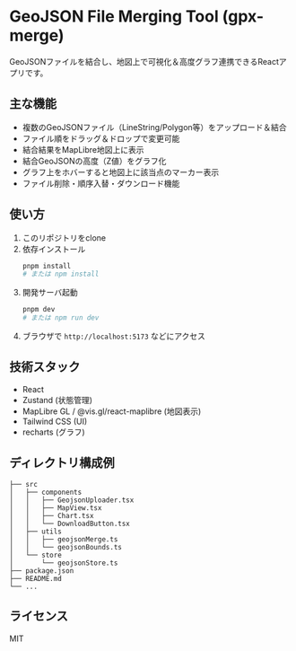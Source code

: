 # GeoJSON File Merging Tool (gpx-merge)

GeoJSONファイルを結合し、地図上で可視化＆高度グラフ連携できるReactアプリです。

## 主な機能

- 複数のGeoJSONファイル（LineString/Polygon等）をアップロード＆結合
- ファイル順をドラッグ＆ドロップで変更可能
- 結合結果をMapLibre地図上に表示
- 結合GeoJSONの高度（Z値）をグラフ化
- グラフ上をホバーすると地図上に該当点のマーカー表示
- ファイル削除・順序入替・ダウンロード機能

## 使い方

1. このリポジトリをclone
2. 依存インストール
   ```sh
   pnpm install
   # または npm install
   ```
3. 開発サーバ起動
   ```sh
   pnpm dev
   # または npm run dev
   ```
4. ブラウザで `http://localhost:5173` などにアクセス

## 技術スタック
- React
- Zustand (状態管理)
- MapLibre GL / @vis.gl/react-maplibre (地図表示)
- Tailwind CSS (UI)
- recharts (グラフ)

## ディレクトリ構成例
```
├── src
│   ├── components
│   │   ├── GeojsonUploader.tsx
│   │   ├── MapView.tsx
│   │   ├── Chart.tsx
│   │   └── DownloadButton.tsx
│   ├── utils
│   │   ├── geojsonMerge.ts
│   │   └── geojsonBounds.ts
│   └── store
│       └── geojsonStore.ts
├── package.json
├── README.md
└── ...
```

## ライセンス
MIT
